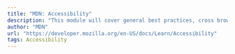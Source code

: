 ```yaml
---
title: "MDN: Accessibility"
description: "This module will cover general best practices, cross browser testing, and some tips on enforcing accessibility from the start. "
author: "MDN"
url: "https://developer.mozilla.org/en-US/docs/Learn/Accessibility"
tags: Accessibility
---
```

